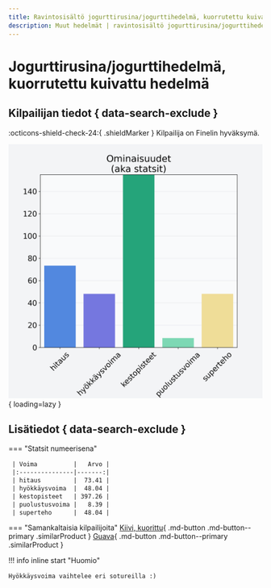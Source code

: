 ```yaml
---
title: Ravintosisältö jogurttirusina/jogurttihedelmä, kuorrutettu kuivattu hedelmä
description: Muut hedelmät | ravintosisältö jogurttirusina/jogurttihedelmä, kuorrutettu kuivattu hedelmä
---
```


# Jogurttirusina/jogurttihedelmä, kuorrutettu kuivattu hedelmä


## Kilpailijan tiedot { data-search-exclude }

:octicons-shield-check-24:{ .shieldMarker } Kilpailija on Finelin hyväksymä.

![Jogurttirusina/jogurttihedelmä, kuorrutettu kuivattu hedelmä](./images/jogurttirusina-jogurttihedelma-kuorrutettu-kuivattu-hedelma.png){ loading=lazy }

## Lisätiedot { data-search-exclude }
=== "Statsit numeerisena"

     | Voima          |   Arvo |
     |:---------------|-------:|
     | hitaus         |  73.41 |
     | hyökkäysvoima  |  48.04 |
     | kestopisteet   | 397.26 |
     | puolustusvoima |   8.39 |
     | superteho      |  48.04 |

=== "Samankaltaisia kilpailijoita"
    [Kiivi, kuorittu](/kiivi-kuorittu){ .md-button .md-button--primary .similarProduct }
    [Guava](/guava){ .md-button .md-button--primary .similarProduct }

!!! info inline start "Huomio"

    Hyökkäysvoima vaihtelee eri sotureilla :)
